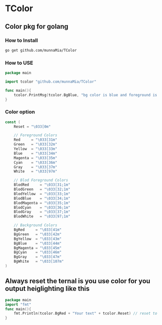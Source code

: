 # TColor

## Color pkg for golang

### How to Install 
```bash
go get github.com/munnaMia/TColor
```
### How to USE
```go
package main

import tcolor "github.com/munnaMia/TColor"

func main(){
    tcolor.PrintMsg(tcolor.BgBlue, "bg color is blue and foreground is white")
}

```

### Color option
```go
const (
	Reset = "\033[0m"

	// Foreground Colors
	Red     = "\033[31m"
	Green   = "\033[32m"
	Yellow  = "\033[33m"
	Blue    = "\033[34m"
	Magenta = "\033[35m"
	Cyan    = "\033[36m"
	Gray    = "\033[37m"
	White   = "\033[97m"

	// Blod Foreground Colors
	BlodRed     = "\033[31;1m"
	BlodGreen   = "\033[32;1m"
	BlodYellow  = "\033[33;1m"
	BlodBlue    = "\033[34;1m"
	BlodMagenta = "\033[35;1m"
	BlodCyan    = "\033[36;1m"
	BlodGray    = "\033[37;1m"
	BlodWhite   = "\033[97;1m"

	// Background Colors
	BgRed     = "\033[41m"
	BgGreen   = "\033[42m"
	BgYellow  = "\033[43m"
	BgBlue    = "\033[44m"
	BgMagenta = "\033[45m"
	BgCyan    = "\033[46m"
	BgGray    = "\033[47m"
	BgWhite   = "\033[107m"
)
```

## Always reset the ternal is you use color for you output heiglighting like this
```go
package main
import "fmt"
func main(){
    fmt.Println(tcolor.BgRed + "Your text" + tcolor.Reset) // reset to go back your default terminal
}
```